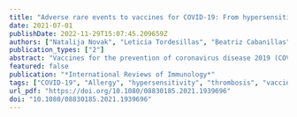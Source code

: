 ```yaml
---
title: "Adverse rare events to vaccines for COVID-19: From hypersensitivity reactions to thrombosis and thrombocytopenia"
date: 2021-07-01
publishDate: 2022-11-29T15:07:45.209659Z
authors: ["Natalija Novak", "Leticia Tordesillas", "Beatriz Cabanillas"]
publication_types: ["2"]
abstract: "Vaccines for the prevention of coronavirus disease 2019 (COVID-19) started to be developed since the initiation of the COVID-19 pandemic. Up to now, four vaccines have been authorized by international agencies such as European Medicines Agency (EMA). Two are DNA vaccines (ChAdOx1 nCov-19 and Ad26.COV2.S) and two mRNA vaccines (BNT162b2 and mRNA-1273). The administration of the vaccines has been associated with a strong decrease in the infections by SARS-CoV-2 and deaths associated with it. However, in parallel to these results, some rare adverse events have also been described. In that sense, events of thrombosis, thrombocytopenia, and hemorrhage have been described in close temporal proximity to the administration of the DNA vaccines ChAdOx1 nCov-19 and Ad26.COV2.S, but also mRNA vaccines. Recent scientific reports have been released with updated information on the possible association of thrombotic thrombocytopenia and COVID-19 vaccines. On the other hand, since the initiation of the vaccination campaigns, adverse hypersensitivity reactions have been described after mRNA and DNA vaccines administration for COVID-19. Although globally these adverse events are rare, a high proportion of the world population will be exposed to these vaccines. For that reason, their safety and tolerance should be carefully considered. In this review, we provide an updated review of the last scientific findings that can explain the rare side effects that the vaccines for COVID-19 can produce."
featured: false
publication: "*International Reviews of Immunology*"
tags: ["COVID-19", "Allergy", "hypersensitivity", "thrombosis", "vaccines"]
url_pdf: "https://doi.org/10.1080/08830185.2021.1939696"
doi: "10.1080/08830185.2021.1939696"
---
```


